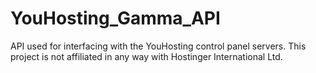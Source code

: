 YouHosting_Gamma_API
====================

API used for interfacing with the YouHosting control panel servers. This project is not affiliated in any way with Hostinger International Ltd. 
